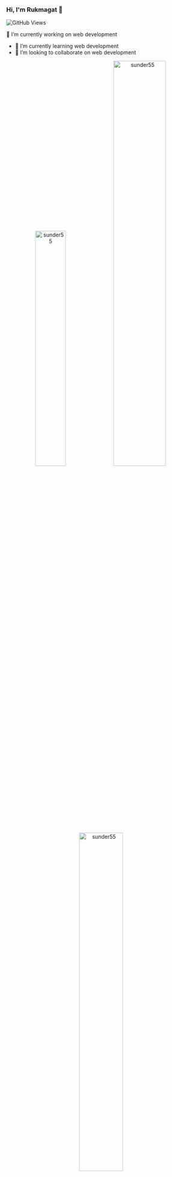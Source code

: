 ### Hi, I'm Rukmagat 👋
![GitHub Views](https://komarev.com/ghpvc/?username=sunder55&color=FAC151)

<!--
**sunder55/sunder55** is a ✨ _special_ ✨ repository because its `README.md` (this file) appears on your GitHub profile.
-->

 🔭 I’m currently working on web development
- 🌱 I’m currently learning web development
- 👯 I’m looking to collaborate on web development

<p align="center">
<img width="40%" src="https://github-readme-stats.vercel.app/api/top-langs?username=sunder55&show_icons=true&theme=dracula&title_color=ff8000&text_color=ffffff&bg_color=6a6a6a&locale=en&layout=compact&hide_border=true" alt="sunder55" /> 
<img width="52.5%%" src="https://github-readme-stats.vercel.app/api?username=sunder55&show_icons=true&theme=dracula&title_color=ff8000&text_color=ffffff&bg_color=6a6a6a&locale=en&hide_border=true" alt="sunder55" />
<img width="48%" src="https://github-readme-streak-stats.herokuapp.com/?user=sunder55&theme=highcontrast&hide_border=true" alt="sunder55" />
</p>

Some of the useful plugins:
Query Monitor -> For checking database and php error
Yoast SEO  -> For Search Engine Optimization
Maintenance -> For maintenance mode.
WP Metor -> For speed optimization.
WP Rocket -> For better Performance.
WP Rollback -> For rolling back to the pervious version of plugin.
